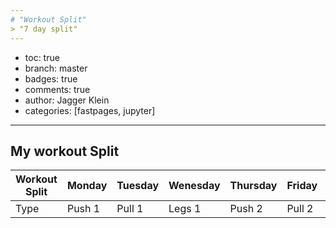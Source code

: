 ```yaml
---
# "Workout Split"
> "7 day split"
---
```

- toc: true
- branch: master
- badges: true
- comments: true
- author: Jagger Klein
- categories: [fastpages, jupyter]
---
## My workout Split



| **Workout Split** |       Monday      |      Tuesday      |     Wenesday      |     Thursday      |      Friday       |     Saturday      |      Sunday       |
|    -----------    |    -----------    |    -----------    |    -----------    |    -----------    |    -----------    |    -----------    |    -----------    |
|        Type       |       Push 1      |      Pull 1       |       Legs 1      |      Push 2       |      Pull 2       |      Legs 2       |       Rest        |